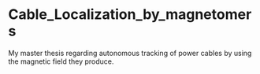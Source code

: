 # Cable_Localization_by_magnetomers
My master thesis regarding autonomous tracking of power cables by using the magnetic field they produce.
